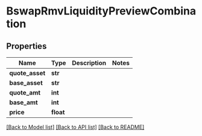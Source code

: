 # BswapRmvLiquidityPreviewCombination

## Properties
Name | Type | Description | Notes
------------ | ------------- | ------------- | -------------
**quote_asset** | **str** |  | 
**base_asset** | **str** |  | 
**quote_amt** | **int** |  | 
**base_amt** | **int** |  | 
**price** | **float** |  | 

[[Back to Model list]](../README.md#documentation-for-models) [[Back to API list]](../README.md#documentation-for-api-endpoints) [[Back to README]](../README.md)

